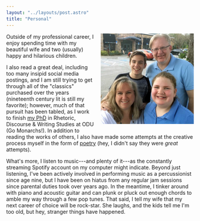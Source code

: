 ```yaml
---
layout: "../layouts/post.astro"
title: "Personal"
---
```


<img className="pointer-events-none drop-shadow-sm" src="src/assets/bodie_family_easter_2017_cropped.webp" alt="Bodie family Easter 2017" style="float: right; width: 250px; margin: 0 0 10px 15px;">
Outside of my professional career, I enjoy spending time with my beautiful wife and two (usually) happy and hilarious children.
<br />

I also read a great deal, including too many insipid social media postings, and I am still trying to get through all of the "classics" purchased over the years (nineteenth century lit is still my favorite); however, much of that pursuit has been tabled, as I work to finish [my PhD](https://sites.wp.odu.edu/englishphd/) in Rhetoric, Discourse & Writing Studies at ODU (Go Monarchs!). In addition to reading the works of others, I also have made some attempts at the creative process myself in the form of [poetry](http://matthewbodie.wordpress.com/2013/02/18/the-minor-character-reprint/) (hey, I didn't say they were *great* attempts).

What's more, I listen to music---and plenty of it---as the constantly streaming Spotify account on my computer might indicate. Beyond just listening, I've been actively involved in performing music as a percussionist since age nine, but I have been on hiatus from any regular jam sessions since parental duties took over years ago. In the meantime, I tinker around with piano and acoustic guitar and can plunk or pluck out enough chords to amble my way through a few pop tunes. That said, I tell my wife that my next career of choice will be rock-star. She laughs, and the kids tell me I'm too old, but hey, stranger things have happened.